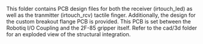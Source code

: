 This folder contains PCB design files for both the receiver (irtouch_led) as well as the tranmitter (irtouch_rcv) tactile finger. Additionally, the design for the custom breakout flange PCB is provided. This PCB is set between the Robotiq I/O Coupling and the 2F-85 gripper itself. Refer to the cad/3d folder for an exploded view of the structural integration.
